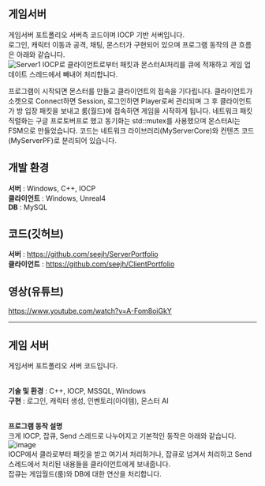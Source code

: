 ## 게임서버
게임서버 포트폴리오 서버측 코드이며 IOCP 기반 서버입니다. <br/>
로그인, 캐릭터 이동과 공격, 채팅, 몬스터가 구현되어 있으며 프로그램 동작의 큰 흐름은 아래와 같습니다.<br/>
![Server1](https://github.com/seejh/ServerPortfolio/assets/152791315/4bde2fb8-6eac-4b08-b257-fd72a6bd58d1)
IOCP로 클라이언트로부터 패킷과 몬스터AI처리를 큐에 적재하고 게임 업데이트 스레드에서 빼내어 처리합니다.

프로그램이 시작되면 몬스터를 만들고 클라이언트의 접속을 기다립니다. 클라이언트가 소켓으로 Connect하면 Session, 로그인하면 Player로써 관리되며
그 후 클라이언트가 방 입장 패킷을 보내고 룸(월드)에 접속하면 게임을 시작하게 됩니다. 
네트워크 패킷 직렬화는 구글 프로토버프로 했고 동기화는 std::mutex를 사용했으며 몬스터AI는 FSM으로 만들었습니다.
코드는 네트워크 라이브러리(MyServerCore)와 컨텐츠 코드(MyServerPF)로 분리되어 있습니다.



## 개발 환경
**서버** : Windows, C++, IOCP<br/>
**클라이언트** : Windows, Unreal4 <br/>
**DB** : MySQL<br/>

## 코드(깃허브)<br/>
**서버** : https://github.com/seejh/ServerPortfolio<br/>
**클라이언트** : https://github.com/seejh/ClientPortfolio<br/> 

## 영상(유튜브)<br/>
https://www.youtube.com/watch?v=A-Fom8oiGkY


----------------------------------------------------------------------------------------------------------
## 게임 서버
게임서버 포트폴리오 서버 코드입니다. <br/><br/>

**기술 및 환경** : C++, IOCP, MSSQL, Windows<br/>
**구현** : 로그인, 캐릭터 생성, 인벤토리(아이템), 몬스터 AI<br/><br/>

**프로그램 동작 설명**<br/>
크게 IOCP, 잡큐, Send 스레드로 나누어지고 기본적인 동작은 아래와 같습니다.<br/>
![image](https://github.com/seejh/ServerPortfolio/assets/152791315/fb1d0163-3a41-4ad5-a077-5162a11ef021)
<br/>
IOCP에서 클라로부터 패킷을 받고 여기서 처리하거나, 잡큐로 넘겨서 처리하고 Send 스레드에서 처리된 내용들을 클라이언트에게 보내줍니다.<br/>
잡큐는 게임월드(룸)와 DB에 대한 연산을 처리합니다.<br/>





